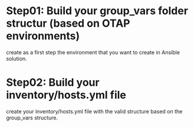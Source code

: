 # Step01: Build your group_vars folder structur (based on OTAP environments)
create as a first step the environment that you want to create in Ansible solution.

# Step02: Build your inventory/hosts.yml file
create your inventory/hosts.yml file with the valid structure based on the group_vars structure.